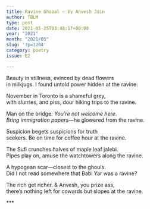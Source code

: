 ```yaml
---
title: Ravine Ghazal – by Anvesh Jain
author: TBLM
type: post
date: 2021-05-25T03:48:17+00:00
year: "2021"
month: "2021/05"
slug: '?p=1204'
category: poetry
issue: E2

---
```

Beauty in stillness, evinced by dead flowers  
in milkjugs. I found untold power hidden at the ravine.

November in Toronto is a shameful grey,  
with slurries, and piss, dour hiking trips to the ravine.

Man on the bridge: _You’re not welcome here_.  
_Bring immigration papers_—he glowered from the ravine.

Suspicion begets suspicions for truth  
seekers. Be on time for coffee hour at the ravine.

The Sufi crunches halves of maple leaf jalebi.  
Pipes play on, amuse the watchtowers along the ravine.

A hypogean scar—closest to the ghouls.  
Did I not read somewhere that Babi Yar was a ravine?

The rich get richer. & Anvesh, you prize ass,  
there’s nothing left for cowards but slopes at the ravine.

\***

